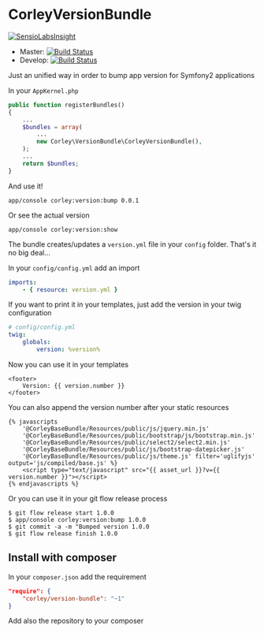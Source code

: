 # CorleyVersionBundle

[![SensioLabsInsight](https://insight.sensiolabs.com/projects/692eec97-7638-4e6d-b87b-452c7d9f028f/small.png)](https://insight.sensiolabs.com/projects/692eec97-7638-4e6d-b87b-452c7d9f028f)

 * Master: [![Build Status](https://travis-ci.org/wdalmut/CorleyVersionBundle.svg?branch=master)](https://travis-ci.org/wdalmut/CorleyVersionBundle)
 * Develop: [![Build Status](https://travis-ci.org/wdalmut/CorleyVersionBundle.svg?branch=develop)](https://travis-ci.org/wdalmut/CorleyVersionBundle)

Just an unified way in order to bump app version for Symfony2 applications

In your `AppKernel.php`

```php
public function registerBundles()
{
    ...
    $bundles = array(
        ...
        new Corley\VersionBundle\CorleyVersionBundle(),
    );
    ...
    return $bundles;
}
```

And use it!

```shell
app/console corley:version:bump 0.0.1
```

Or see the actual version

```shell
app/console corley:version:show
```

The bundle creates/updates a `version.yml` file in your `config` folder. That's it
no big deal...

In your `config/config.yml` add an import

```yml
imports:
    - { resource: version.yml }
```

If you want to print it in your templates, just add the version in your twig
configuration


```yaml
# config/config.yml
twig:
    globals:
        version: %version%
```

Now you can use it in your templates

```jinja
<footer>
    Version: {{ version.number }}
</footer>
```

You can also append the version number after your static resources

```jinja
{% javascripts
    '@CorleyBaseBundle/Resources/public/js/jquery.min.js'
    '@CorleyBaseBundle/Resources/public/bootstrap/js/bootstrap.min.js'
    '@CorleyBaseBundle/Resources/public/select2/select2.min.js'
    '@CorleyBaseBundle/Resources/public/js/bootstrap-datepicker.js'
    '@CorleyBaseBundle/Resources/public/js/theme.js' filter='uglifyjs' output='js/compiled/base.js' %}
    <script type="text/javascript" src="{{ asset_url }}?v={{ version.number }}"></script>
{% endjavascripts %}
```

Or you can use it in your git flow release process

```shell
$ git flow release start 1.0.0
$ app/console corley:version:bump 1.0.0
$ git commit -a -m "Bumped version 1.0.0
$ git flow release finish 1.0.0
```

## Install with composer

In your `composer.json` add the requirement

```json
"require": {
    "corley/version-bundle": "~1"
}
```

Add also the repository to your composer


